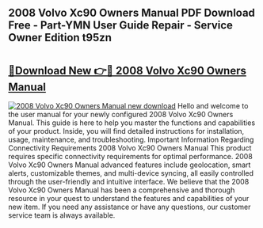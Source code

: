 ## 2008 Volvo Xc90 Owners Manual PDF Download Free - Part-YMN User Guide Repair - Service Owner Edition t95zn

# <h2><a href="http://bc21632.oget.top/?id=2008+Volvo+Xc90+Owners+Manual">🔗Download New 👉🔴 2008 Volvo Xc90 Owners Manual</a></h2>

[![2008 Volvo Xc90 Owners Manual new download](https://i.imgur.com/5g1atiW.png)](http://bc21632.oget.top/?id=2008+Volvo+Xc90+Owners+Manual)
Hello and welcome to the user manual for your newly configured 2008 Volvo Xc90 Owners Manual. This guide is here to help you master the functions and capabilities of your product. Inside, you will find detailed instructions for installation, usage, maintenance, and troubleshooting. Important Information Regarding Connectivity Requirements 2008 Volvo Xc90 Owners Manual This product requires specific connectivity requirements for optimal performance. 2008 Volvo Xc90 Owners Manual advanced features include geolocation, smart alerts, customizable themes, and multi-device syncing, all easily controlled through the user-friendly and intuitive interface. We believe that the 2008 Volvo Xc90 Owners Manual has been a comprehensive and thorough resource in your quest to understand the features and capabilities of your new item. If you need any assistance or have any questions, our customer service team is always available.
